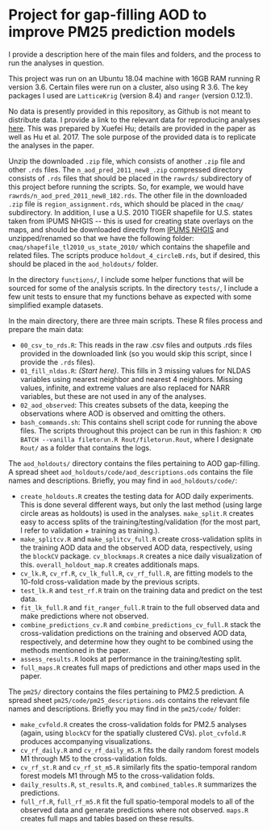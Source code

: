 # Project for gap-filling AOD to improve PM25 prediction models

I provide a description here of the main files and folders, and the process to run the analyses in question. 

This project was run on an Ubuntu 18.04 machine with 16GB RAM running R version 3.6. Certain files were run on a cluster, also using R 3.6. The key packages I used are `LatticeKrig` (version 8.4) and `ranger` (version 0.12.1).

No data is presently provided in this repository, as Github is not meant to distribute data. I provide a link to the relevant data for reproducing analyses [here](http://www.mediafire.com/file/hx9c8tjobk7vtzj/aodpm25_data.zip/file). This was prepared by Xuefei Hu; details are provided in the paper as well as Hu et al. 2017. The sole purpose of the provided data is to replicate the analyses in the paper. 

Unzip the downloaded `.zip` file, which consists of another `.zip` file and other `.rds` files. The `n_aod_pred_2011_new8_.zip` compressed directory consists of `.rds` files that should be placed in the `rawrds/` subdirectory of this project before running the scripts. So, for example, we would have `rawrds/n_aod_pred_2011_new8_182.rds`. The other file in the downloaded `.zip` file is `region_assignment.rds`, which should be placed in the `cmaq/` subdirectory. In addition, I use a U.S. 2010 TIGER shapefile for U.S. states taken from IPUMS NHGIS -- this is used for creating state overlays on the maps, and should be downloaded directly from [IPUMS NHGIS](https://www.nhgis.org/) and unzipped/renamed so that we have the following folder: `cmaq/shapefile_tl2010_us_state_2010/` which contains the shapefile and related files. The scripts produce `holdout_4_circleB.rds`, but if desired, this should be placed in the `aod_holdouts/` folder. 

In the directory `functions/`, I include some helper functions that will be sourced for some of the analysis scripts. In the directory `tests/`, I include a few unit tests to ensure that my functions behave as expected with some simplified example datasets.

In the main directory, there are three main scripts. These R files process and prepare the main data:

- `00_csv_to_rds.R`: This reads in the raw .csv files and outputs .rds files provided in the downloaded link (so you would skip this script, since I provide the `.rds` files).
- `01_fill_nldas.R`: *(Start here)*. This fills in 3 missing values for NLDAS variables using nearest neighbor and nearest 4 neighbors. Missing values, infinite, and extreme values are also replaced for NARR variables, but these are not used in any of the analyses.  
- `02_aod_observed`: This creates subsets of the data, keeping the observations where AOD is observed and omitting the others. 
- `bash_commands.sh`: This contains shell script code for running the above files. The scripts throughout this project can be run in this fashion: `R CMD BATCH --vanilla filetorun.R Rout/filetorun.Rout`, where I designate `Rout/` as a folder that contains the logs. 

The `aod_holdouts/` directory contains the files pertaining to AOD gap-filling. A spread sheet `aod_holdouts/code/aod_descriptions.ods` contains the file names and descriptions. Briefly, you may find in `aod_holdouts/code/`:

- `create_holdouts.R` creates the testing data for AOD daily experiments. This is done several different ways, but only the last method (using large circle areas as holdouts) is used in the analyses. `make_split.R` creates easy to access splits of the training/testing/validation (for the most part, I refer to validation + training as training.). 
- `make_splitcv.R` and `make_splitcv_full.R` create cross-validation splits in the training AOD data and the observed AOD data, respectively, using the `blockCV` package. `cv_blockmaps.R` creates a nice daily visualization of this. `overall_holdout_map.R` creates additionals maps. 
- `cv_lk.R`, `cv_rf.R`, `cv_lk_full.R`, `cv_rf_full.R`, are fitting models to the 10-fold cross-validation made by the previous scripts.
- `test_lk.R` and `test_rf.R` train on the training data and predict on the test data. 
- `fit_lk_full.R` and `fit_ranger_full.R` train to the full observed data and make predictions where not observed.
- `combine_predictions_cv.R` and `combine_predictions_cv_full.R` stack the cross-validation predictions on the training and observed AOD data, respectively, and determine how they ought to be combined using the methods mentioned in the paper.
- `assess_results.R` looks at performance in the training/testing split. 
- `full_maps.R` creates full maps of predictions and other maps used in the paper. 


The `pm25/` directory contains the files pertaining to PM2.5 prediction. A spread sheet `pm25/code/pm25_descriptions.ods` contains the relevant file names and descriptions. Briefly you may find in the `pm25/code/` folder:

- `make_cvfold.R` creates the cross-validation folds for PM2.5 analyses (again, using `blockCV` for the spatially clustered CVs). `plot_cvfold.R` produces accompanying visualizations.
- `cv_rf_daily.R` and `cv_rf_daily_m5.R` fits the daily random forest models M1 through M5 to the cross-validation folds. 
- `cv_rf_st.R` and `cv_rf_st_m5.R` similarly fits the spatio-temporal random forest models M1 through M5 to the cross-validation folds.
- `daily_results.R`, `st_results.R`, and `combined_tables.R` summarizes the predictions. 
- `full_rf.R`, `full_rf_m5.R` fit the full spatio-temporal models to all of the observed data and generate predictions where not observed. `maps.R` creates full maps and tables based on these results.


